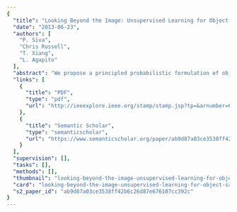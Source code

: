 ```yaml
---
{
  "title": "Looking Beyond the Image: Unsupervised Learning for Object Saliency and Detection",
  "date": "2013-06-23",
  "authors": [
    "P. Siva",
    "Chris Russell",
    "T. Xiang",
    "L. Agapito"
  ],
  "abstract": "We propose a principled probabilistic formulation of object saliency as a sampling problem. This novel formulation allows us to learn, from a large corpus of unlabelled images, which patches of an image are of the greatest interest and most likely to correspond to an object. We then sample the object saliency map to propose object locations. We show that using only a single object location proposal per image, we are able to correctly select an object in over 42% of the images in the Pascal VOC 2007 dataset, substantially outperforming existing approaches. Furthermore, we show that our object proposal can be used as a simple unsupervised approach to the weakly supervised annotation problem. Our simple unsupervised approach to annotating objects of interest in images achieves a higher annotation accuracy than most weakly supervised approaches.",
  "links": [
    {
      "title": "PDF",
      "type": "pdf",
      "url": "http://ieeexplore.ieee.org/stamp/stamp.jsp?tp=&arnumber=6619260"
    },
    {
      "title": "Semantic Scholar",
      "type": "semanticscholar",
      "url": "https://www.semanticscholar.org/paper/ab9d87a03ce3538ff42b6c26d87e676107cc392c"
    }
  ],
  "supervision": [],
  "tasks": [],
  "methods": [],
  "thumbnail": "looking-beyond-the-image-unsupervised-learning-for-object-saliency-and-detection-thumb.jpg",
  "card": "looking-beyond-the-image-unsupervised-learning-for-object-saliency-and-detection-card.jpg",
  "s2_paper_id": "ab9d87a03ce3538ff42b6c26d87e676107cc392c"
}
---
```


